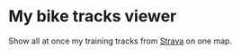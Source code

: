 # My bike tracks viewer

Show all at once my training tracks from [Strava](https://www.strava.com) on one map.
